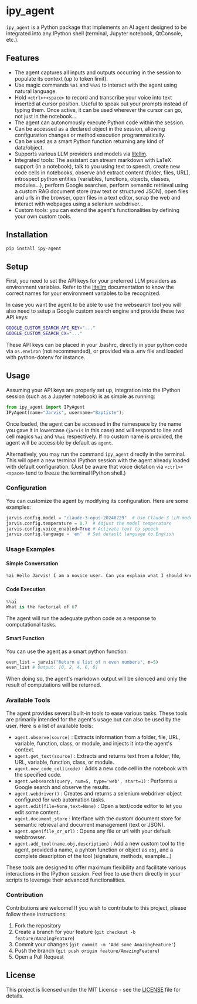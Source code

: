 
# ipy_agent

`ipy_agent` is a Python package that implements an AI agent designed to be integrated into any IPython shell (terminal, Jupyter notebook, QtConsole, etc.).

## Features

- The agent captures all inputs and outputs occurring in the session to populate its context (up to token limit). 
- Use magic commands `%ai` and `%%ai` to interact with the agent using natural language.
- Hold `<ctrl>+<space>` to record and transcribe your voice into text inserted at cursor position. Useful to speak out your prompts instead of typing them. Once active, it can be used wherever the cursor can go, not just in the notebook...
- The agent can autonomously execute Python code within the session.
- Can be accessed as a declared object in the session, allowing configuration changes or method execution programmatically.
- Can be used as a smart Python function returning any kind of data/object.
- Supports various LLM providers and models via [litellm](https://www.litellm.ai/).
- Integrated tools: The assistant can stream markdown with LaTeX support (in a notebook), talk to you using text to speech, create new code cells in notebooks, observe and extract content (folder, files, URL), introspect python entities (variables, functions, objects, classes, modules...), perform Google searches, perform semantic retrieval using a custom RAG document store (raw text or structured JSON), open files and urls in the browser, open files in a text editor, scrap the web and interact with webpages using a selenium webdriver...
- Custom tools: you can extend the agent's functionalities by defining your own custom tools.

## Installation

```bash
pip install ipy-agent
```

## Setup

First, you need to set the API keys for your preferred LLM providers as environment variables.
Refer to the [litellm](https://www.litellm.ai/) documentation to know the correct names for your environment variables to be recognized.

In case you want the agent to be able to use the websearch tool you will also need to setup a Google custom search engine and provide these two API keys:

```bash
GOOGLE_CUSTOM_SEARCH_API_KEY="..."
GOOGLE_CUSTOM_SEARCH_CX="..."
```

These API keys can be placed in your .bashrc, directly in your python code via `os.environ` (not recommended), or provided via a .env file and loaded with python-dotenv for instance.

## Usage

Assuming your API keys are properly set up, integration into the IPython session (such as a Jupyter notebook) is as simple as running:

```python
from ipy_agent import IPyAgent
IPyAgent(name="Jarvis", username="Baptiste");
```

Once loaded, the agent can be accessed in the namespace by the name you gave it in lowercase (`jarvis` in this case) and will respond to line and cell magics `%ai` and `%%ai` respectively. If no custom name is provided, the agent will be accessible by default as `agent`.

Alternatively, you may run the command `ipy_agent` directly in the terminal. This will open a new terminal IPython session with the agent already loaded with default configuration. (Just be aware that voice dictation via `<ctrl>+<space>` tend to freeze the terminal IPython shell.)


### Configuration

You can customize the agent by modifying its configuration. Here are some examples:

```python
jarvis.config.model = "claude-3-opus-20240229"  # Use Claude-3 LLM model
jarvis.config.temperature = 0.7  # Adjust the model temperature
jarvis.config.voice_enabled=True # Activate text to speech
jarvis.config.language = 'en'  # Set default language to English
```

### Usage Examples

#### Simple Conversation

```python
%ai Hello Jarvis! I am a novice user. Can you explain what I should know about you?
```

#### Code Execution

```python
%%ai
What is the factorial of 6?
```
The agent will run the adequate python code as a response to computational tasks.

#### Smart Function

You can use the agent as a smart python function:

```python
even_list = jarvis("Return a list of n even numbers", n=5)
even_list # Output: [0, 2, 4, 6, 8]
```

When doing so, the agent's markdown output will be silenced and only the result of computations will be returned.

### Available Tools

The agent provides several built-in tools to ease various tasks. These tools are primarily intended for the agent's usage but can also be used by the user. Here is a list of available tools:

- `agent.observe(source)` : Extracts information from a folder, file, URL, variable, function, class, or module, and injects it into the agent's context.
- `agent.get_text(source)` : Extracts and returns text from a folder, file, URL, variable, function, class, or module.
- `agent.new_code_cell(code)` : Adds a new code cell in the notebook with the specified code.
- `agent.websearch(query, num=5, type='web', start=1)` : Performs a Google search and observe the results.
- `agent.webdriver()` : Creates and returns a selenium webdriver object configured for web automation tasks.
- `agent.edit(file=None,text=None)` : Open a text/code editor to let you edit some content.
- `agent.document_store` : Interface with the custom document store for semantic retrieval and document management (text or JSON).
- `agent.open(file_or_url)` : Opens any file or url with your default webbrowser.
- `agent.add_tool(name,obj,description)` : Add a new custom tool to the agent, provided a name, a pyhton function or object as `obj`, and a complete description of the tool (signature, methods, example...)

These tools are designed to offer maximum flexibility and facilitate various interactions in the IPython session. Feel free to use them directly in your scripts to leverage their advanced functionalities.

### Contribution

Contributions are welcome! If you wish to contribute to this project, please follow these instructions:

1. Fork the repository
2. Create a branch for your feature (`git checkout -b feature/AmazingFeature`)
3. Commit your changes (`git commit -m 'Add some AmazingFeature'`)
4. Push the branch (`git push origin feature/AmazingFeature`)
5. Open a Pull Request

## License

This project is licensed under the MIT License - see the [LICENSE](LICENSE) file for details.
